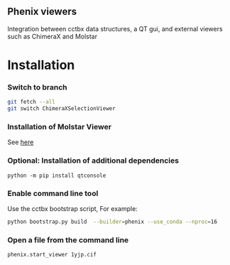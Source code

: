 ## Phenix viewers 
Integration between cctbx data structures, a QT gui, and external viewers such as ChimeraX and Molstar

# Installation

### Switch to branch
```bash
git fetch --all
git switch ChimeraXSelectionViewer
```

### Installation of Molstar Viewer
See [here](https://github.com/phenix-project/phenix-molstar)

### Optional: Installation of additional dependencies
```
python -m pip install qtconsole
```

### Enable command line tool
Use the cctbx bootstrap script, For example: 
```bash
python bootstrap.py build  --builder=phenix --use_conda --nproc=16
```


### Open a file from the command line
```bash
phenix.start_viewer 1yjp.cif
```


